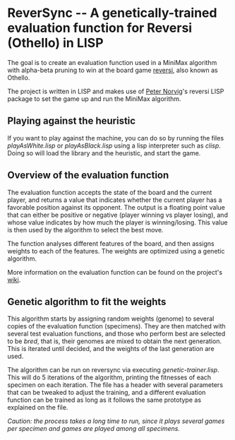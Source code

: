 # ReverSync -- A genetically-trained evaluation function for Reversi (Othello) in LISP

The goal is to create an evaluation function used in a MiniMax algorithm with alpha-beta pruning to win at the board game [reversi](https://es.wikipedia.org/wiki/Reversi), also known as Othello.

The project is written in LISP and makes use of [Peter Norvig](https://github.com/norvig)'s reversi LISP package to set the game up and run the MiniMax algorithm.

## Playing against the heuristic

If you want to play against the machine, you can do so by running the files _playAsWhite.lisp_ or _playAsBlack.lisp_ using a lisp interpreter such as _clisp_. Doing so will load the library
and the heuristic, and start the game.

## Overview of the evaluation function

The evaluation function accepts the state of the board and the current player, and returns a value that indicates whether the current player has a favorable position against its opponent. The 
output is a floating point value that can either be positive or negative (player winning vs player losing), and whose value indicates by how much the player is winning/losing. This value is then used
by the algorithm to select the best move.

The function analyses different features of the board, and then assigns weights to each of the features. The weights are optimized using a genetic algorithm.

More information on the evaluation function can be found on the project's [wiki](https://github.com/MiguelGonzalez2/reversync/wiki).

## Genetic algorithm to fit the weights

This algorithm starts by assigning random weights (genome) to several copies of the evaluation function (specimens). They are then matched with several test evaluation functions, and those who perform
best are selected to be _bred_, that is, their genomes are mixed to obtain the next generation. This is iterated until decided, and the weights of the last generation are used.

The algorithm can be run on reversync via executing _genetic-trainer.lisp_. This will do 5 iterations of the algorithm, printing the fitnesses of each specimen on each iteration. The file
has a header with several parameters that can be tweaked to adjust the training, and a different evaluation function can be trained as long as it follows the same prototype as explained on the file.

_Caution: the process takes a long time to run, since it plays several games per specimen and games are played among all specimens._ 
